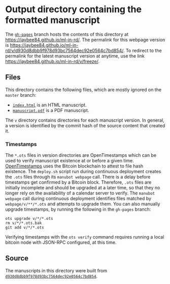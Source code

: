 # Output directory containing the formatted manuscript

The [`gh-pages`](https://github.com/jaybee84/ml-in-rd/tree/gh-pages) branch hosts the contents of this directory at <https://jaybee84.github.io/ml-in-rd/>.
The permalink for this webpage version is <https://jaybee84.github.io/ml-in-rd/v/d930d8dbb9f978d93bc7564dec92e0564c7bd854/>.
To redirect to the permalink for the latest manuscript version at anytime, use the link <https://jaybee84.github.io/ml-in-rd/v/freeze/>.

## Files

This directory contains the following files, which are mostly ignored on the `master` branch:

+ [`index.html`](index.html) is an HTML manuscript.
+ [`manuscript.pdf`](manuscript.pdf) is a PDF manuscript.

The `v` directory contains directories for each manuscript version.
In general, a version is identified by the commit hash of the source content that created it.

### Timestamps

The `*.ots` files in version directories are OpenTimestamps which can be used to verify manuscript existence at or before a given time.
[OpenTimestamps](https://opentimestamps.org/) uses the Bitcoin blockchain to attest to file hash existence.
The `deploy.sh` script run during continuous deployment creates the `.ots` files through its `manubot webpage` call.
There is a delay before timestamps get confirmed by a Bitcoin block.
Therefore, `.ots` files are initially incomplete and should be upgraded at a later time, so that they no longer rely on the availability of a calendar server to verify.
The `manubot webpage` call during continuous deployment identifies files matched by `webpage/v/**/*.ots` and attempts to upgrade them.
You can also manually upgrade timestamps, by running the following in the `gh-pages` branch:

```shell
ots upgrade v/*/*.ots
rm v/*/*.ots.bak
git add v/*/*.ots
```

Verifying timestamps with the `ots verify` command requires running a local bitcoin node with JSON-RPC configured, at this time.

## Source

The manuscripts in this directory were built from
[`d930d8dbb9f978d93bc7564dec92e0564c7bd854`](https://github.com/jaybee84/ml-in-rd/commit/d930d8dbb9f978d93bc7564dec92e0564c7bd854).
